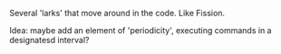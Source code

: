 Several 'larks' that move around in the code. Like Fission.

Idea: maybe add an element of 'periodicity', executing commands in a designatesd interval?
